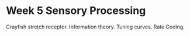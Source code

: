 # Week 5 Sensory Processing

Crayfish stretch receptor. Information theory. Tuning curves. Rate Coding.
